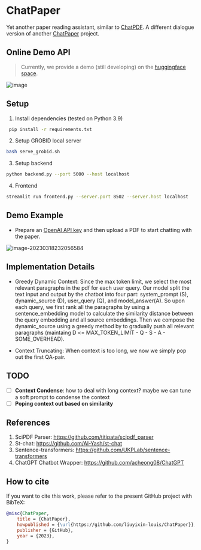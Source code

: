 # ChatPaper

Yet another paper reading assistant, similar to [ChatPDF](https://www.chatpdf.com/). A different dialogue version of another [ChatPaper](https://github.com/kaixindelele/ChatPaper) project. 

## Online Demo API

> Currently, we provide a demo (still developing) on the [huggingface space](https://huggingface.co/spaces/yixin6178/ChatPaper).

![image](https://user-images.githubusercontent.com/53036760/226486291-90173dee-bff4-4e57-a094-0aa4a6b1712a.png)

## Setup

1. Install dependencies (tested on Python 3.9)

```bash
 pip install -r requirements.txt
```

2. Setup GROBID local server

```bash
bash serve_grobid.sh
```

3. Setup backend

```bash
python backend.py --port 5000 --host localhost
```

4. Frontend 

```bash
streamlit run frontend.py --server.port 8502 --server.host localhost
```

## Demo Example

- Prepare an [OpenAI API key](https://platform.openai.com/account/api-keys) and then upload a PDF to start chatting with the paper. 

![image-20230318232056584](https://s2.loli.net/2023/03/19/SbsuLQJpdqePoZV.png)

## Implementation Details

- Greedy Dynamic Context: Since the max token limit, we select the most relevant paragraphs in the pdf for each user query. Our model split the text input and output by the chatbot into four part: system_prompt (S), dynamic_source (D), user_query (Q), and model_answer(A). So upon each query, we first rank all the paragraphs by using a sentence_embedding model to calculate the similarity distance between the query embedding and all source embeddings. Then we compose the dynamic_source using a greedy method by to gradually push all relevant paragraphs (maintaing D <= MAX_TOKEN_LIMIT - Q - S - A - SOME_OVERHEAD). 

- Context Truncating: When context is too long, we now we simply pop out the first QA-pair. 

## TODO

- [ ] **Context Condense**: how to deal with long context? maybe we can tune a soft prompt to condense the context
- [ ] **Poping context out based on similarity**

## References

1. SciPDF Parser: https://github.com/titipata/scipdf_parser 
2. St-chat: https://github.com/AI-Yash/st-chat
3. Sentence-transformers: https://github.com/UKPLab/sentence-transformers
4. ChatGPT Chatbot Wrapper: https://github.com/acheong08/ChatGPT


## How to cite

If you want to cite this work, please refer to the present GitHub project with BibTeX:

```bibtex
@misc{ChatPaper,
    title = {ChatPaper},
    howpublished = {\url{https://github.com/liuyixin-louis/ChatPaper}},
    publisher = {GitHub},
    year = {2023},
}
```

